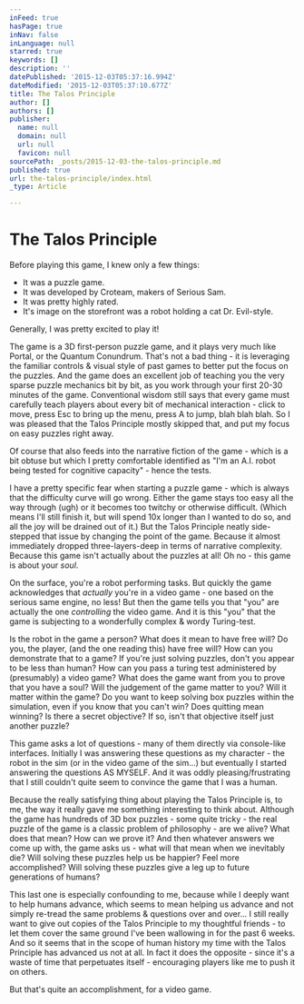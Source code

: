 ```yaml
---
inFeed: true
hasPage: true
inNav: false
inLanguage: null
starred: true
keywords: []
description: ''
datePublished: '2015-12-03T05:37:16.994Z'
dateModified: '2015-12-03T05:37:10.677Z'
title: The Talos Principle
author: []
authors: []
publisher:
  name: null
  domain: null
  url: null
  favicon: null
sourcePath: _posts/2015-12-03-the-talos-principle.md
published: true
url: the-talos-principle/index.html
_type: Article

---
```

# The Talos Principle

Before playing this game, I knew only a few things:

* It was a puzzle game.
* It was developed by Croteam, makers of Serious Sam.
* It was pretty highly rated.
* It's image on the storefront was a robot holding a cat Dr. Evil-style.

Generally, I was pretty excited to play it!

The game is a 3D first-person puzzle game, and it plays very much like Portal, or the Quantum Conundrum. That's not a bad thing - it is leveraging the familiar controls & visual style of past games to better put the focus on the puzzles. And the game does an excellent job of teaching you the very sparse puzzle mechanics bit by bit, as you work through your first 20-30 minutes of the game. Conventional wisdom still says that every game must carefully teach players about every bit of mechanical interaction - click to move, press Esc to bring up the menu, press A to jump, blah blah blah. So I was pleased that the Talos Principle mostly skipped that, and put my focus on easy puzzles right away.

Of course that also feeds into the narrative fiction of the game - which is a bit obtuse but which I pretty comfortable identified as "I'm an A.I. robot being tested for cognitive capacity" - hence the tests.

I have a pretty specific fear when starting a puzzle game - which is always that the difficulty curve will go wrong. Either the game stays too easy all the way through (ugh) or it becomes too twitchy or otherwise difficult. (Which means I'll still finish it, but will spend 10x longer than I wanted to do so, and all the joy will be drained out of it.) But the Talos Principle neatly side-stepped that issue by changing the point of the game. Because it almost immediately dropped three-layers-deep in terms of narrative complexity. Because this game isn't actually about the puzzles at all! Oh no - this game is about your _soul_.

On the surface, you're a robot performing tasks. But quickly the game acknowledges that _actually_ you're in a video game - one based on the serious same engine, no less! But then the game tells you that "you" are actually the one _controlling_ the video game. And it is this "you" that the game is subjecting to a wonderfully complex & wordy Turing-test.

Is the robot in the game a person? What does it mean to have free will? Do you, the player, (and the one reading this) have free will? How can you demonstrate that to a game? If you're just solving puzzles, don't you appear to be less than human? How can you pass a turing test administered by (presumably) a video game? What does the game want from you to prove that you have a soul? Will the judgement of the game matter to you? Will it matter within the game? Do you want to keep solving box puzzles within the simulation, even if you know that you can't win? Does quitting mean winning? Is there a secret objective? If so, isn't that objective itself just another puzzle?

This game asks a lot of questions - many of them directly via console-like interfaces. Initially I was answering these questions as my character - the robot in the sim (or in the video game of the sim...) but eventually I started answering the questions AS MYSELF. And it was oddly pleasing/frustrating that I still couldn't quite seem to convince the game that I was a human.

Because the really satisfying thing about playing the Talos Principle is, to me, the way it really gave me something interesting to think about. Although the game has hundreds of 3D box puzzles - some quite tricky - the real puzzle of the game is a classic problem of philosophy - are we alive? What does that mean? How can we prove it? And then whatever answers we come up with, the game asks us - what will that mean when we inevitably die? Will solving these puzzles help us be happier? Feel more accomplished? Will solving these puzzles give a leg up to future generations of humans?

This last one is especially confounding to me, because while I deeply want to help humans advance, which seems to mean helping us advance and not simply re-tread the same problems & questions over and over... I still really want to give out copies of the Talos Principle to my thoughtful friends - to let them cover the same ground I've been wallowing in for the past 6 weeks. And so it seems that in the scope of human history my time with the Talos Principle has advanced us not at all. In fact it does the opposite - since it's a waste of time that perpetuates itself - encouraging players like me to push it on others.

But that's quite an accomplishment, for a video game.